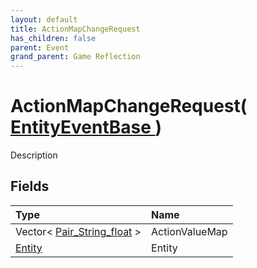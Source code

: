 ```yaml
---
layout: default
title: ActionMapChangeRequest
has_children: false
parent: Event
grand_parent: Game Reflection
---
```

# ActionMapChangeRequest( [ EntityEventBase ](/docs/game-reflection/events/entity_event_base) )
Description 

## Fields

| Type | Name |
|:-------------|:--------------|
| Vector< [Pair_String_float](/docs/game-reflection/classes/pair__string_float) > | ActionValueMap |
| [Entity](/docs/game-reflection/classes/entity) | Entity |


